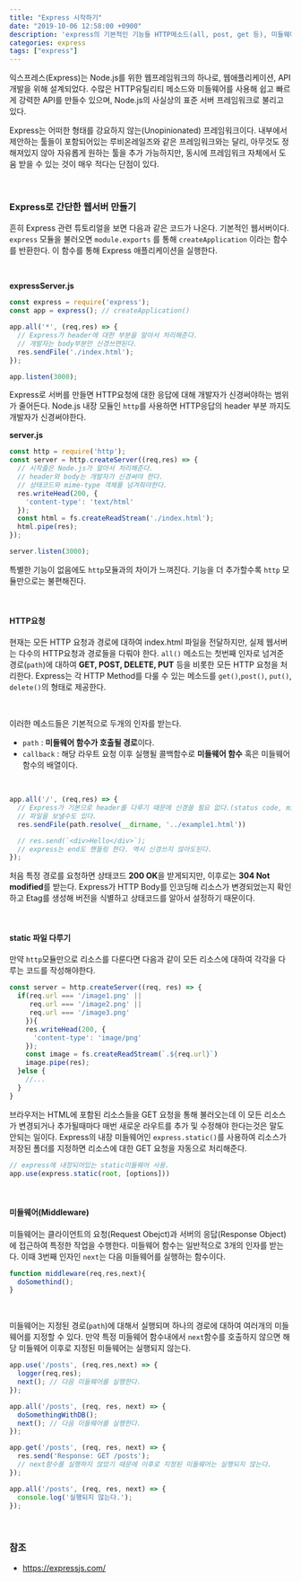 ```yaml
---
title: "Express 시작하기"
date: "2019-10-06 12:58:00 +0900"
description: 'express의 기본적인 기능들 HTTP메소드(all, post, get 등), 미들웨어, express.static()등에 대한 글.'
categories: express
tags: ["express"]
---
```



익스프레스(Express)는 Node.js를 위한 웹프레임워크의 하나로, 웹애플리케이션, API 개발을 위해 설계되었다. 
수많은 HTTP유틸리티 메소드와 미들웨어를 사용해 쉽고 빠르게 강력한 API를 만들수 있으며, Node.js의 사실상의 표준 서버 프레임워크로 불리고 있다.

Express는 어떠한 형태를 강요하지 않는(Unopinionated) 프레임워크이다. 
내부에서 제안하는 툴들이 포함되어있는 루비온레일즈와 같은 프레임워크와는 달리, 아무것도 정해져있지 않아 자유롭게 원하는 툴을 추가 가능하지만, 동시에 프레임워크 자체에서 도움 받을 수 있는 것이 매우 적다는 단점이 있다.

<br>

### Express로 간단한 웹서버 만들기

흔히 Express 관련 튜토리얼을 보면 다음과 같은 코드가 나온다. 기본적인 웹서버이다. `express` 모듈을 불러오면 `module.exports` 를 통해 `createApplication` 이라는 함수를 반환한다. 이 함수를 통해 Express 애플리케이션을 실행한다.

<br>

**expressServer.js**

```js
const express = require('express');
const app = express(); // createApplication()

app.all('*', (req,res) => {
  // Express가 header에 대한 부분을 알아서 처리해준다.
  // 개발자는 body부분만 신경쓰면된다.
  res.sendFile('./index.html');
});

app.listen(3000);
```

Express로 서버를 만들면 HTTP요청에 대한 응답에 대해 개발자가 신경써야하는 범위가 줄어든다. 
Node.js 내장 모듈인 `http`를 사용하면 HTTP응답의 header 부분 까지도 개발자가 신경써야한다.

**server.js**

```js
const http = require('http');
const server = http.createServer((req,res) => {
  // 시작줄은 Node.js가 알아서 처리해준다.
  // header와 body는 개발자가 신경써야 한다.
  // 상태코드와 mime-type 객체를 넘겨줘야한다.
  res.writeHead(200, {
    'content-type': 'text/html'
  });
  const html = fs.createReadStream('./index.html');
  html.pipe(res);
});

server.listen(3000);
```

특별한 기능이 없음에도 `http`모듈과의 차이가 느껴진다. 기능을 더 추가할수록 `http` 모듈만으로는 불편해진다.

<br>

#### HTTP요청

현재는 모든 HTTP 요청과 경로에 대하여 index.html 파일을 전달하지만, 실제 웹서버는 다수의 HTTP요청과 경로들을 다뤄야 한다. `all()` 메소드는 첫번째 인자로 넘겨준 경로(`path`)에 대하여 **GET, POST, DELETE, PUT** 등을 비롯한 모든 HTTP 요청을 처리한다. Express는 각 HTTP Method를 다룰 수 있는 메소드를 `get()`,`post()`, `put()`, `delete()`의 형태로 제공한다.

<br>

이러한 메소드들은 기본적으로 두개의 인자를 받는다.

- `path` : **미들웨어 함수가 호출될 경로**이다.
- `callback` : 해당 라우트 요청 이후 실행될 콜백함수로 **미들웨어 함수** 혹은 미들웨어 함수의 배열이다.

<br>

```js
app.all('/', (req,res) => {
  // Express가 기본으로 header를 다루기 때문에 신경쓸 필요 없다.(status code, mime-type 등)
  // 파일을 보낼수도 있다.
  res.sendFile(path.resolve(__dirname, '../example1.html'))

  // res.send(`<div>Hello</div>`);
  // express는 end도 핸들링 한다. 역시 신경쓰지 않아도된다. 
});
```

처음 특정 경로를 요청하면 상태코드 **200 OK**을 받게되지만, 이후로는 **304 Not modified**를 받는다. Express가 HTTP Body를 인코딩해 리소스가 변경되었는지 확인하고 Etag를 생성해 버전을 식별하고 상태코드를 알아서 설정하기 때문이다.

<br>

#### static 파일 다루기

만약 `http`모듈만으로 리소스를 다룬다면 다음과 같이 모든 리소스에 대하여 각각을 다루는 코드를 작성해야한다.

```js
const server = http.createServer((req, res) => {
  if(req.url === '/image1.png' ||
     req.url === '/image2.png' ||
     req.url === '/image3.png'
    }){
    res.writeHead(200, {
      'content-type': 'image/png'
    });
    const image = fs.createReadStream(`.${req.url}`)
    image.pipe(res);
  }else {
    //...
  }
}
```

브라우저는 HTML에 포함된 리소스들을 GET 요청을 통해 불러오는데 이 모든 리소스가 변경되거나 추가될때마다 매번 새로운 라우트를 추가 및 수정해야 한다는것은 말도 안되는 일이다. Express의 내장 미들웨어인 `express.static()`를 사용하여 리소스가 저장된 폴더를 지정하면 리소스에 대한 GET 요청을 자동으로 처리해준다. 

```js
// express에 내장되어있는 static미들웨어 사용.
app.use(express.static(root, [options]))
```


<br>

#### 미들웨어(Middleware)

미들웨어는 클라이언트의 요청(Request Obejct)과 서버의 응답(Response Object)에 접근하여 특정한 작업을 수행한다. 미들웨어 함수는 일반적으로 3개의 인자를 받는다. 이때 3번째 인자인 `next`는 다음 미들웨어를 실행하는 함수이다.

```js
function middleware(req,res,next){
  doSomethind();
}
```

<br>

미들웨어는 지정된 경로(`path`)에 대해서 실행되며 하나의 경로에 대하여 여러개의 미들웨어를 지정할 수 있다. 만약 특정 미들웨어 함수내에서 `next`함수를 호출하지 않으면 해당 미들웨어 이후로 지정된 미들웨어는 실행되지 않는다.

```js
app.use('/posts', (req,res,next) => {
  logger(req,res);
  next(); // 다음 미들웨어를 실행한다.
});

app.all('/posts', (req, res, next) => {
  doSomethingWithDB();
  next(); // 다음 미들웨어를 실행한다.
});

app.get('/posts', (req, res, next) => {
  res.send('Response: GET /posts');
  // next함수를 실행하지 않았기 때문에 이후로 지정된 미들웨어는 실행되지 않는다.
});

app.all('/posts', (req, res, next) => {
  console.log('실행되지 않는다.');
});
```

<br>

### 참조
- https://expressjs.com/
